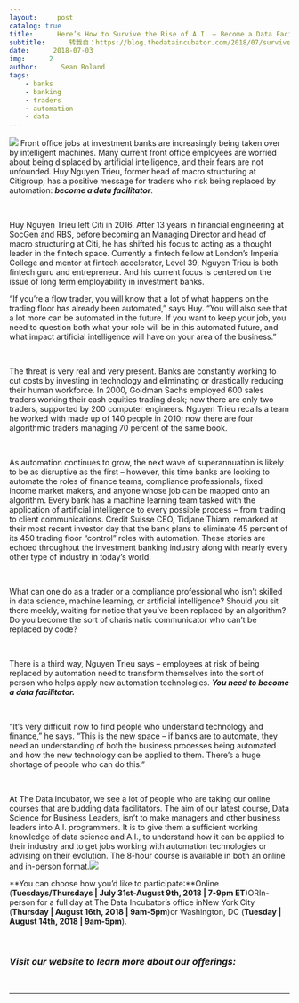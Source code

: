```yaml
---
layout:     post
catalog: true
title:      Here’s How to Survive the Rise of A.I. – Become a Data Facilitator
subtitle:      转载自：https://blog.thedataincubator.com/2018/07/survive-rise-of-ai-data-facilitator/
date:      2018-07-03
img:      2
author:      Sean Boland
tags:
    - banks
    - banking
    - traders
    - automation
    - data
---
```


![](https://blog.thedataincubator.com/wp-content/uploads/2018/07/DataFacilitators.png)
Front office jobs at investment banks are increasingly being taken over by intelligent machines. Many current front office employees are worried about being displaced by artificial intelligence, and their fears are not unfounded. Huy Nguyen Trieu, former head of macro structuring at Citigroup, has a positive message for traders who risk being replaced by automation: ***become a data facilitator***.

 

Huy Nguyen Trieu left Citi in 2016. After 13 years in financial engineering at SocGen and RBS, before becoming an Managing Director and head of macro structuring at Citi, he has shifted his focus to acting as a thought leader in the fintech space. Currently a fintech fellow at London’s Imperial College and mentor at fintech accelerator, Level 39, Nguyen Trieu is both fintech guru and entrepreneur. And his current focus is centered on the issue of long term employability in investment banks.

“If you’re a flow trader, you will know that a lot of what happens on the trading floor has already been automated,” says Huy. “You will also see that a lot more can be automated in the future. If you want to keep your job, you need to question both what your role will be in this automated future, and what impact artificial intelligence will have on your area of the business.”

 

The threat is very real and very present. Banks are constantly working to cut costs by investing in technology and eliminating or drastically reducing their human workforce. In 2000, Goldman Sachs employed 600 sales traders working their cash equities trading desk; now there are only two traders, supported by 200 computer engineers. Nguyen Trieu recalls a team he worked with made up of 140 people in 2010; now there are four algorithmic traders managing 70 percent of the same book.

 

As automation continues to grow, the next wave of superannuation is likely to be as disruptive as the first – however, this time banks are looking to automate the roles of finance teams, compliance professionals, fixed income market makers, and anyone whose job can be mapped onto an algorithm. Every bank has a machine learning team tasked with the application of artificial intelligence to every possible process – from trading to client communications. Credit Suisse CEO, Tidjane Thiam, remarked at their most recent investor day that the bank plans to eliminate 45 percent of its 450 trading floor “control” roles with automation. These stories are echoed throughout the investment banking industry along with nearly every other type of industry in today’s world.

 

What can one do as a trader or a compliance professional who isn’t skilled in data science, machine learning, or artificial intelligence? Should you sit there meekly, waiting for notice that you’ve been replaced by an algorithm? Do you become the sort of charismatic communicator who can’t be replaced by code? 

 

There is a third way, Nguyen Trieu says – employees at risk of being replaced by automation need to transform themselves into the sort of person who helps apply new automation technologies. ***You need to become a data facilitator.***

 

“It’s very difficult now to find people who understand technology and finance,” he says. “This is the new space – if banks are to automate, they need an understanding of both the business processes being automated and how the new technology can be applied to them. There’s a huge shortage of people who can do this.”

 

At The Data Incubator, we see a lot of people who are taking our online courses that are budding data facilitators. The aim of our latest course, Data Science for Business Leaders, isn’t to make managers and other business leaders into A.I. programmers. It is to give them a sufficient working knowledge of data science and A.I., to understand how it can be applied to their industry and to get jobs working with automation technologies or advising on their evolution. The 8-hour course is available in both an online and in-person format.![](https://blog.thedataincubator.com/wp-content/uploads/2018/06/Copy-of-Data-Science-for-Business-Leaders.png)


**You can choose how you’d like to participate:**Online (**Tuesdays/Thursdays | July 31st-August 9th, 2018 | 7-9pm ET**)ORIn-person for a full day at The Data Incubator’s office inNew York City (**Thursday | August 16th, 2018 | 9am-5pm**)or Washington, DC (**Tuesday | August 14th, 2018 | 9am-5pm**).


 

### *Visit our website to learn more about our offerings:*

 

---
